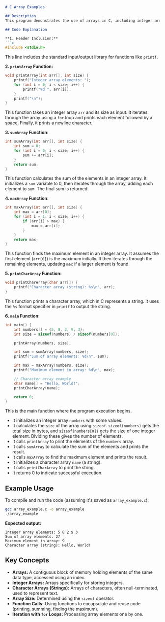 ```markdown
# C Array Examples

## Description
This program demonstrates the use of arrays in C, including integer arrays and character arrays (strings). It includes functions to print array elements, calculate the sum of integer array elements, find the maximum element in an integer array, and print a character array.

## Code Explanation

**1. Header Inclusion:**
```c
#include <stdio.h>
```
This line includes the standard input/output library for functions like `printf`.

**2. `printArray` Function:**
```c
void printArray(int arr[], int size) {
    printf("Integer array elements: ");
    for (int i = 0; i < size; i++) {
        printf("%d ", arr[i]);
    }
    printf("\n");
}
```
This function takes an integer array `arr` and its size as input. It iterates through the array using a `for` loop and prints each element followed by a space. Finally, it prints a newline character.

**3. `sumArray` Function:**
```c
int sumArray(int arr[], int size) {
    int sum = 0;
    for (int i = 0; i < size; i++) {
        sum += arr[i];
    }
    return sum;
}
```
This function calculates the sum of the elements in an integer array. It initializes a `sum` variable to 0, then iterates through the array, adding each element to `sum`.  The final sum is returned.

**4. `maxArray` Function:**
```c
int maxArray(int arr[], int size) {
    int max = arr[0];
    for (int i = 1; i < size; i++) {
        if (arr[i] > max) {
            max = arr[i];
        }
    }
    return max;
}
```
This function finds the maximum element in an integer array. It assumes the first element (`arr[0]`) is the maximum initially. It then iterates through the remaining elements, updating `max` if a larger element is found.

**5. `printCharArray` Function:**
```c
void printCharArray(char arr[]) {
    printf("Character array (string): %s\n", arr);
}
```
This function prints a character array, which in C represents a string. It uses the `%s` format specifier in `printf` to output the string.

**6. `main` Function:**
```c
int main() {
    int numbers[] = {5, 8, 2, 9, 3};
    int size = sizeof(numbers) / sizeof(numbers[0]);

    printArray(numbers, size);

    int sum = sumArray(numbers, size);
    printf("Sum of array elements: %d\n", sum);

    int max = maxArray(numbers, size);
    printf("Maximum element in array: %d\n", max);

    // Character array example
    char name[] = "Hello, World!";
    printCharArray(name);

    return 0;
}
```
This is the main function where the program execution begins.

*   It initializes an integer array `numbers` with some values.
*   It calculates the `size` of the array using `sizeof`.  `sizeof(numbers)` gets the total size in bytes, and `sizeof(numbers[0])` gets the size of one integer element.  Dividing these gives the number of elements.
*   It calls `printArray` to print the elements of the `numbers` array.
*   It calls `sumArray` to calculate the sum of the elements and prints the result.
*   It calls `maxArray` to find the maximum element and prints the result.
*   It initializes a character array `name` (a string).
*   It calls `printCharArray` to print the string.
*   It returns 0 to indicate successful execution.

## Example Usage

To compile and run the code (assuming it's saved as `array_example.c`):

```bash
gcc array_example.c -o array_example
./array_example
```

**Expected output:**
```
Integer array elements: 5 8 2 9 3 
Sum of array elements: 27
Maximum element in array: 9
Character array (string): Hello, World!
```

## Key Concepts

*   **Arrays:**  A contiguous block of memory holding elements of the same data type, accessed using an index.
*   **Integer Arrays:** Arrays specifically for storing integers.
*   **Character Arrays (Strings):** Arrays of characters, often null-terminated, used to represent text.
*   **Array Size:**  Determined using the `sizeof` operator.
*   **Function Calls:**  Using functions to encapsulate and reuse code (printing, summing, finding the maximum).
*   **Iteration with `for` Loops:**  Processing array elements one by one.

```